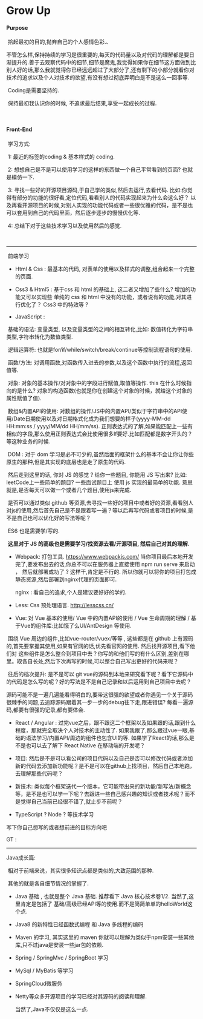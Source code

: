# 								Grow  Up
####    

#### Purpose

​		拾起最初的目的,抛弃自己的个人感情色彩.、

​        不管怎么样,保持持续的学习是很重要的,每天的代码量以及对代码的理解都是要日渐提升的.善于去观察代码中的细节,细节是魔鬼,我觉得如果你在细节这方面做到比别人好的话,那么我就觉得你已经远远超过了大部分了,还有剩下的小部分就看你对技术的追求以及个人对技术的欲望,有没有想过彻底弄明白是不是这么一回事等.

​        Coding是需要坚持的.

​         保持最初我认识你的时候, 不追求最后结果,享受一起成长的过程.

​        

#### Front-End

​      学习方式:

​         1:  最近的标签的coding & 基本样式的 coding.

​          2:   想想自己是不是可以使用学习的这样的东西做一个自己平常看到的页面? 也就是模仿一下.

​          3:   寻找一些好的开源项目源码,于自己学的类似,然后去运行,去看代码.  比如:你觉得有部分的功能的很好看,定位代码,看看别人的代码实现起来为什么会这么好？ 以及再看开源项目的时候,对别人实现的功能代码或者一些很优雅的代码，是不是也可以套用到自己的代码里面，然后逐步逐步的慢慢优化等.

​           4:   总结下对于这些技术学习以及使用然后的感觉.

​          

------

​      前端学习

-  Html & Css :  最基本的代码, 对表单的使用以及样式的调整,组合起来一个完整的页面.  

-  Css3 & Html5 :   基于css 和 html 的基础上,  这二者又增加了些什么?   增加的功能又可以实现些 单纯的 css 和 html 中没有的功能，或者说有的功能,对其进行优化了？   Css3 中的特效等 ?

-    JavaScript :    

  ​                  基础的语法:    变量类型, 以及变量类型的之间的相互转化,比如: 数值转化为字符串类型,字符串转化为数值类型.         

  ​              逻辑运算符: 也就是for/if/while/switch/break/continue等控制流程语句的使用.        

  ​              函数/方法: 对调用函数,对函数传入进去的参数,以及这个函数中执行的流程,返回值等. 

  ​              对象:  对象的基本操作/对对象中的字段进行赋值,取值等操作. this 在什么时候指向的是什么?  对象的构造函数(也就是你在创建这个对象的时候，就给这个对象的属性赋值了值).         

  ​             数组&内置API的使用:  对数组的操作/JS中的内置API/类似于字符串中的API使用/Date日期使用以及对日期格式化成为我们想要的样子(yyyy-MM-dd HH:mm:ss  / yyyy/MM/dd HH/mm/ss).  正则表达式的了解,如果能匹配上一些有相似的字段,那么使用正则表达式会比使用很多If要好.比如匹配都是数字开头的？等这种业务的时候.

  ​            DOM :  对于 dom 学习是必不可少的,虽然后面的框架什么的基本不会让你让你些原生的那种,但是其实现的底层也是走了原生的代码.

  ​           然后走到这里的话, 你对 JS 的感觉 ?  给你一些题目, 你能用 JS 写出来? 比如: leetCode上一些简单的题目? 一些面试题目上 使用 js 实现的最简单的功能.   意思就是,是否每天可以做一个或者几个题目,使用js来完成.

  ​          是否可以通过类似 github 等资源,去寻找一些好的项目中或者好的资源,看看别人对js的使用,然后首先自己是不是跟着写一遍？等以后再写代码或者项目的时候,是不是自己也可以优化好的写法等呢？

  ​    ES6 也是需要学/写的.

  ​    **这里对于 JS 的高级也是需要学习/找资源去看/开源项目, 然后自己对其的理解.**

-  Webpack: 打包工具.   https://www.webpackjs.com/    当你项目最后本地开发完了,要发布出去的话,你总不可以在服务器上直接使用 npm run serve 来启动 ， 然后就部署成功了 ?  这样干,肯定是不行的.  所以你就可以将你的项目打包成静态资源,然后部署到nginx代理的页面即可.     

   nginx : 看自己的追求,个人是建议要好好的学的.

-   Less:    Css 预处理语言.    http://lesscss.cn/           

-  Vue:   对 Vue 基本的使用/ Vue 中的内置API的使用  / Vue 生命周期的理解   /   基于Vue的组件库:比如饿了么UI/AntDesign 等使用.   

  ​           围绕 Vue 周边的组件,比如vue-router/vuex/等等 , 这些都是在 github 上有源码的,首先要掌握其使用,如果有官网的话,优先看官网的使用. 然后找开源项目,看下他们对 这些组件是怎么整合到项目中去？你写的和他们写的有什么区别,差别在哪里。取各自长处,然后下次再写的时候,可以整合自己写出更好的代码来呢？

  ​           往后的档次提升: 是不是可以 git vue的源码到本地来研究看下呢？看下它源码中的代码是怎么写的呢？好的写法是不是自己记录和以后运用到自己项目中去呢？

  ​           源码可能不是一遍几遍能看得明白的,要带这很强的欲望或者你遇见一个关于源码很棘手的问题,去追踪源码跟着其一步一步的debug往下走,跟进错误?  每看一遍源码,都要有很强的记录,都有要体会.

-  React / Angular  :   过完vue之后，跟不跟这二个框架以及如果跟的话,跟到什么程度，那就完全取决个人对技术的主动性了.  如果我跟了,那么跟过vue一眼,基础的语法学习/内置API/周边的组件也包含UI的等. 如果学了React的话,那么是不是也可以去了解下 React Native 在移动端的开发呢？

-   项目:   然后是不是可以看公司的项目代码以及自己是否可以修改代码或者添加新的代码去添加新功能呢？是不是可以在github上找项目，然后自己本地跑，去理解那些代码呢？ 

-  新技术:   类似每个框架迭代一个版本，它可能带出来的新功能/新写法/新概念等，是不是也可以学一下呢？去跟进一些自己感兴趣的知识或者技术呢？而不是觉得自己当前已经很不错了,就止步不前呢？  

-  TypeScript ? Node ? 等技术学习



  写下你自己想写的或者想前进的目标方向吧

   GT : 



------

Java成长篇:

​         相对于前端来说，其实很多知识点都是类似的,大致范围的那种.

​         其他的就是各自细节情况的掌握了.

- Java 基础 , 也就是整个 Java 基础.  推荐看下 Java 核心技术卷1/2. 当然了,这里肯定是包括了 基础/高级已经API等的使用.而不是简简单单的helloWorld这个点.
- Java8 的新特性已经函数式编程 和 Java 多线程的编码
- Maven 的学习, 其实这里的 maven 你就可以理解为类似于npm安装一些其他库,只不过java是安装一些jar包的依赖.
-  Spring / SpringMvc / SpringBoot 学习
-  MySql / MyBatis 等学习
-  SpringCloud微服务
-  Netty等众多开源项目的学习已经对其源码的阅读和理解.

   当然了,Java不仅仅是这么一点.